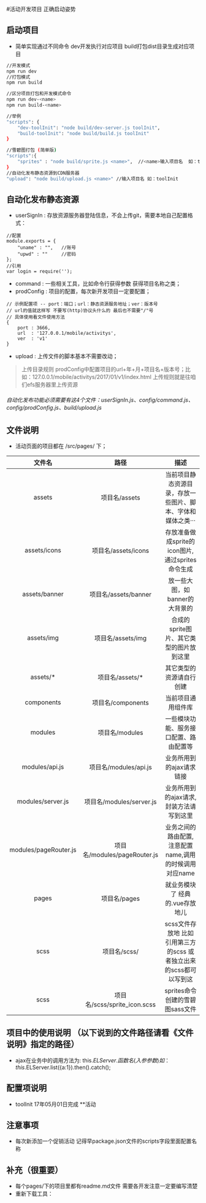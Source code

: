 #活动开发项目 正确启动姿势

## 启动项目

+ 简单实现通过不同命令 dev开发执行对应项目 build打包dist目录生成对应项目

```bash
//开发模式
npm run dev
//打包模式
npm run build

//区分项目打包和开发模式命令
npm run dev-<name>
npm run build-<name>

//举例
"scripts": {
    "dev-toolInit": "node build/dev-server.js toolInit",
    "build-toolInit": "node build/build.js toolInit"
}

//雪碧图打包 (简单版)
"scripts":{
	"sprites" : "node build/sprite.js <name>",	//<name>输入项目名  如：toolInit
}
//自动化发布静态资源到CDN服务器
"upload": "node build/upload.js <name>"	//输入项目名 如：toolInit

```

## 自动化发布静态资源

+ userSignIn : 存放资源服务器登陆信息，不会上传git，需要本地自己配置格式：
```
//配置
module.exports = {
    "uname" : "",   //账号
    "upwd" : ""     //密码
};
//引用
var login = require('');
```
+ command : 一些相关工具，比如命令行获得参数 获得项目名称之类；
+ prodConfig : 项目的配置，每次新开发项目一定要配置；
```
// 示例配置项 -- port：端口；url：静态资源服务地址；ver：版本号
// url的值就这样写 不要写(http)协议头什么的 最后也不需要"/"号
// 具体使用看文件使用方法
{
    port : 3666,
    url  : '127.0.0.1/mobile/activitys',
    ver  : 'v1'
}
```
+ upload : 上传文件的脚本基本不需要改动；
> 上传目录规则 prodConfig中配置项目的url+年+月+项目名+版本号；比如：127.0.0.1/mobile/activitys/2017/01/v1/index.html
> 上传规则就是往咱们efs服务器里上传资源

###### 自动化发布功能必须需要有这4个文件：userSignIn.js、config/command.js、config/prodConfig.js、build/upload.js


## 文件说明

+ 活动页面的项目都在 /src/pages/ 下；

| 文件名 | 路径 | 描述 |
|:------------:|:---------:|:--------------------:|
| assets | 项目名/assets | 当前项目静态资源目录，存放一些图片、脚本、字体和媒体之类···  |
| assets/icons | 项目名/assets/icons | 存放准备做成sprite的icon图片,通过sprites命令生成 |
| assets/banner | 项目名/assets/banner | 放一些大图，如banner的 大背景的 |
| assets/img | 项目名/assets/img | 合成的sprite图片、其它类型的图片放到这里 |
| assets/* | 项目名/assets/* | 其它类型的资源请自行创建 |
| components | 项目名/components | 当前项目通用组件库 |
| modules | 项目名/modules | 一些模块功能、服务接口配置、路由配置等 |
| modules/api.js | 项目名/modules/api.js | 业务所用到的ajax请求链接 |
| modules/server.js | 项目名/modules/server.js | 业务所用到的ajax请求,封装方法请写到这里 |
| modules/pageRouter.js | 项目名/modules/pageRouter.js | 业务之间的路由配置,注意配置name,调用的时候调用对应name |
| pages | 项目名/pages | 就业务模块了 经典的.vue存放地儿 |
| scss | 项目名/scss/ | scss文件存放地 比如引用第三方的scss 或者独立出来的scss都可以写到这 |
| scss | 项目名/scss/sprite_icon.scss | sprites命令创建的雪碧图sass文件 |


## 项目中的使用说明 （以下说到的文件路径请看《文件说明》指定的路径）
+ ajax在业务中的调用方法为: this.$ELServer.函数名(入参参数) 如：this.$ELServer.list({a:1}).then().catch();


## 配置项说明
+ toolInit 								17年05月01日完成 **活动

## 注意事项
+ 每次新添加一个促销活动  记得早package.json文件的scripts字段里面配置名称

## 补充（很重要）
+ 每个pages/下的项目里都有readme.md文件 需要各开发注意一定要编写清楚
+ 重新下载工具：